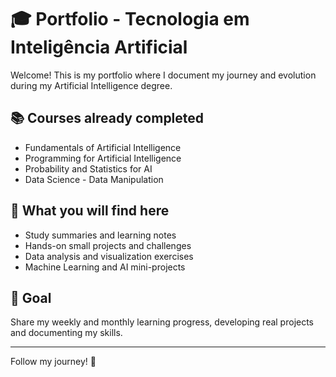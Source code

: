 # 🎓 Portfolio - Tecnologia em Inteligência Artificial

Welcome! This is my portfolio where I document my journey and evolution during my Artificial Intelligence degree.

## 📚 Courses already completed
- Fundamentals of Artificial Intelligence
- Programming for Artificial Intelligence
- Probability and Statistics for AI
- Data Science - Data Manipulation

## 🚀 What you will find here
- Study summaries and learning notes
- Hands-on small projects and challenges
- Data analysis and visualization exercises
- Machine Learning and AI mini-projects

## 📅 Goal
Share my weekly and monthly learning progress, developing real projects and documenting my skills.

---

Follow my journey! 🚀
